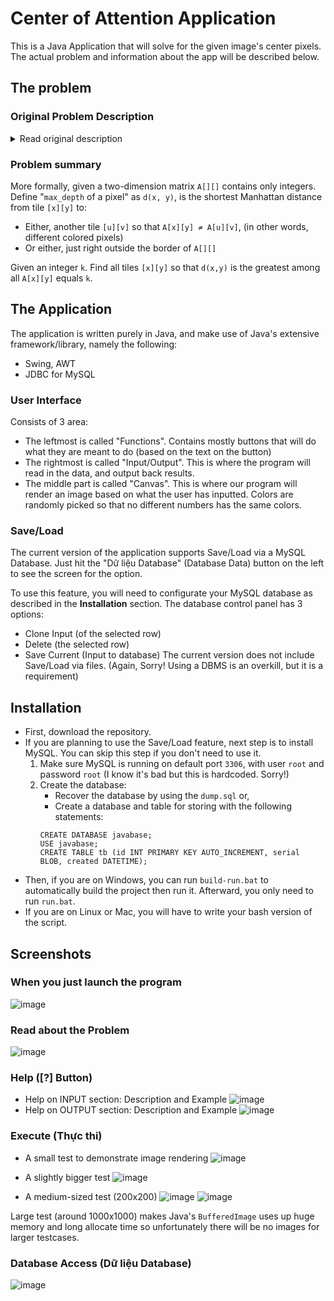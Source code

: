 # Center of Attention Application
This is a Java Application that will solve for the given image's center pixels. The actual problem and information about the app will be described below.

## The problem
### Original Problem Description
<details>
<summary>Read original description</summary>
<br>
For this project, we're given an image in which some object of interest (e.g. a face, or a license plate, or an aircraft) appears as a large block of contiguous pixels all of the same colour. (Probably some image-processing has already occurred to achieve this, but we needn't worry about that.) We want to find the centre of the object in the image.

We'll do this by finding which pixels of the given colour have maximum depth. The depth of a pixel P is the minimum number of steps (up, down, left, or right) you have to take from P to reach either a pixel of a different colour or the edge of the image.

<p align="center">
<img src="https://user-images.githubusercontent.com/24392632/86234745-9a4c5f00-bbc1-11ea-927b-f2e6ae686772.png" width="40%">
<br>
 <em>pixel depths pic</em>
</p>


In the picture, the red pixel marked ""`3`"" has a depth of 3: it takes at least 3 steps from there to reach something other than another red pixel. Note that the steps need not be all in the same direction. Only one red pixel has depth 3: the one right in the middle of the red region. Similarly, the blue pixel marked ""`2`"" has a depth of 2 (but it is not the only one with this depth). The green and purple pixels all have depth 1.

The pixels of a given colour with the largest depth will be found at the centre of the biggest solid region(s) of that colour. Those are the ones we want.

The function you'll write (central_pixels) belongs to the following data structure:

```cpp
struct Image
{
 unsigned *pixels;
 unsigned width, height;

 vector<unsigned> central_pixels(unsigned colour) const;
 // other functions ...
};
```

The image data consists of a one-dimensional array pixels of unsigned integers (or just integers, in languages that don't have unsigned integers as such), which correspond to pixels in row-by-row order. (That is, the top row of pixels comes first, from left to right, then the second row, and so on, with the pixel in the bottom right corner last of all.) The values of the pixels array elements represent colours via some one-to-one mapping whose details need not concern us.

The central_pixels function should find and return all the positions (pixels array indices) of the pixels having the greatest depth among all pixels of colour colour).

Note 1. The final test in the suite (Big_Test) is a 16-megapixel image (4 megapixels in the Python version), so you will need to consider the time and space requirements of your solution for images up to that size.

Note 2. The data in an Image object should not be assumed to be constant after instantiation. The test suite frequently modifies images and then re-tests them.
</details>
 
### Problem summary
More formally, given a two-dimension matrix `A[][]` contains only integers. Define "`max_depth` of a pixel" as `d(x, y)`, is the shortest Manhattan distance from tile `[x][y]` to:
- Either, another tile `[u][v]` so that `A[x][y] ≠ A[u][v]`, (in other words, different colored pixels)
- Or either, just right outside the border of `A[][]`

Given an integer `k`. Find all tiles `[x][y]` so that `d(x,y)` is the greatest among all `A[x][y]` equals `k`.

## The Application
The application is written purely in Java, and make use of Java's extensive framework/library, namely the following:
* Swing, AWT
* JDBC for MySQL 
 
### User Interface
Consists of 3 area:
- The leftmost is called "Functions". Contains mostly buttons that will do what they are meant to do (based on the text on the button)
- The rightmost is called "Input/Output". This is where the program will read in the data, and output back results.
- The middle part is called "Canvas". This is where our program will render an image based on what the user has inputted. Colors are randomly picked so that no different numbers has the same colors.

### Save/Load
The current version of the application supports Save/Load via a MySQL Database. Just hit the "Dữ liệu Database" (Database Data) button on the left to see the screen for the option.

To use this feature, you will need to configurate your MySQL database as described in the **Installation** section. The database control panel has 3 options:
* Clone Input (of the selected row)
* Delete (the selected row)
* Save Current (Input to database)
The current version does not include Save/Load via files. (Again, Sorry! Using a DBMS is an overkill, but it is a requirement)

## Installation
* First, download the repository.
* If you are planning to use the Save/Load feature, next step is to install MySQL. You can skip this step if you don't need to use it.
  1. Make sure MySQL is running on default port `3306`, with user `root` and password `root` (I know it's bad but this is hardcoded. Sorry!)
  2. Create the database:
     - Recover the database by using the `dump.sql` or,
     - Create a database and table for storing with the following statements:
     ```mysql
     CREATE DATABASE javabase;
     USE javabase;
     CREATE TABLE tb (id INT PRIMARY KEY AUTO_INCREMENT, serial BLOB, created DATETIME);
     ```
* Then, if you are on Windows, you can run `build-run.bat` to automatically build the project then run it. Afterward, you only need to run `run.bat`.
* If you are on Linux or Mac, you will have to write your bash version of the script.

## Screenshots
### When you just launch the program
![image](https://user-images.githubusercontent.com/24392632/85954634-22a0e900-b9a3-11ea-9e67-d9b745a03f0d.png)

### Read about the Problem
![image](https://user-images.githubusercontent.com/24392632/131246517-8b007359-ff74-4586-9e6a-deb42b6887e0.png)

### Help ([?] Button)
 * Help on INPUT section: Description and Example
![image](https://user-images.githubusercontent.com/24392632/131246773-0c19f02a-e070-490c-8189-f44de1026f3f.png)
 * Help on OUTPUT section: Description and Example
![image](https://user-images.githubusercontent.com/24392632/131246782-af10ccd3-770a-4fa6-865b-3781e6174205.png)

### Execute (Thực thi)
* A small test to demonstrate image rendering
![image](https://user-images.githubusercontent.com/24392632/85954969-a2c84e00-b9a5-11ea-9b0d-810b3be62f5d.png)

* A slightly bigger test
![image](https://user-images.githubusercontent.com/24392632/85954644-35b3b900-b9a3-11ea-8a0c-44b433a93d40.png)

* A medium-sized test (200x200)
![image](https://user-images.githubusercontent.com/24392632/85954663-58de6880-b9a3-11ea-830f-0686e488667a.png)
![image](https://user-images.githubusercontent.com/24392632/85954727-a8249900-b9a3-11ea-8e24-60b11bf68957.png)

Large test (around 1000x1000) makes Java's `BufferedImage` uses up huge memory and long allocate time so unfortunately there will be no images for larger testcases.
 
### Database Access (Dữ liệu Database)
 ![image](https://user-images.githubusercontent.com/24392632/131246823-65343dbc-b623-4a59-b112-d69ebe1545b7.png)
